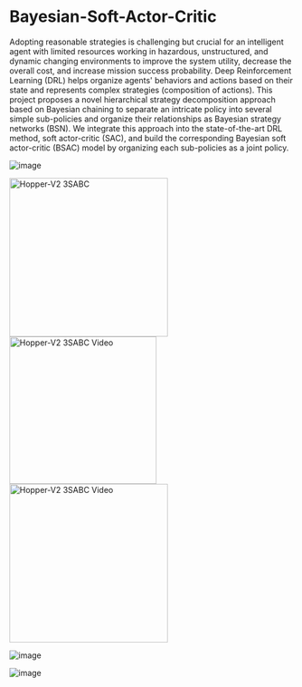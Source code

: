 # Bayesian-Soft-Actor-Critic

  Adopting reasonable strategies is challenging but crucial for an intelligent agent with limited resources working in hazardous, unstructured, and dynamic changing environments to improve the system utility, decrease the overall cost, and increase mission success probability. Deep Reinforcement Learning (DRL) helps organize agents' behaviors and actions based on their state and represents complex strategies (composition of actions). This project proposes a novel hierarchical strategy decomposition approach based on Bayesian chaining to separate an intricate policy into several simple sub-policies and organize their relationships as Bayesian strategy networks (BSN). We integrate this approach into the state-of-the-art DRL method, soft actor-critic (SAC), and build the corresponding Bayesian soft actor-critic (BSAC) model by organizing each sub-policies as a joint policy.

![image](https://github.com/RickYang2016/Bayesian-Soft-Actor-Critic/blob/main/figures/policy_network.png)

<!-- ![image](https://github.com/RickYang2016/Bayesian-Soft-Actor-Critic/blob/main/figures/hopper-v2_3bsac.png)      ![image](https://github.com/RickYang2016/Bayesian-Soft-Actor-Critic/blob/main/figures/hopper-v2_3bsac.gif) -->

<img src="https://github.com/RickYang2016/Bayesian-Soft-Actor-Critic/blob/main/figures/hopper-v2_3bsac.png" height="280" alt="Hopper-V2 3SABC"><img src="https://github.com/RickYang2016/Bayesian-Soft-Actor-Critic/blob/main/figures/hopper-v2_3bsac.gif" height="260" alt="Hopper-V2 3SABC Video"><img src="https://github.com/RickYang2016/Bayesian-Soft-Actor-Critic/blob/main/figures/hopper-v2.png" height="280" alt="Hopper-V2 3SABC Video"/>

<!-- ![image](https://github.com/RickYang2016/Bayesian-Soft-Actor-Critic/blob/main/figures/hopper-v2.png) -->

![image](https://github.com/RickYang2016/Bayesian-Soft-Actor-Critic/blob/main/figures/walker2d-v2_5bsac.gif)

![image](https://github.com/RickYang2016/Bayesian-Soft-Actor-Critic/blob/main/figures/humanoid-v2_3bsac.gif)
